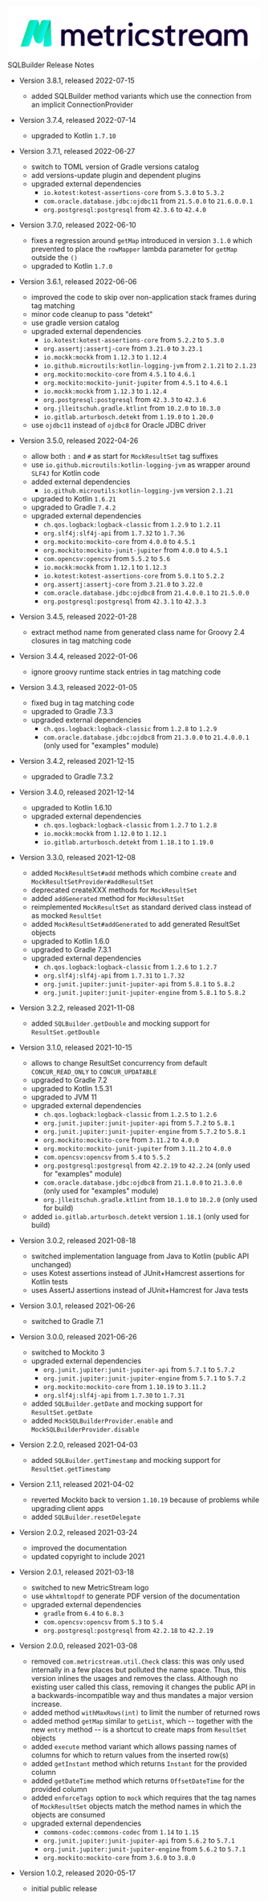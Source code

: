 [![MetricStream](MetricStream_Logo.png)][MetricStream] SQLBuilder Release Notes

- Version 3.8.1, released 2022-07-15
    - added SQLBuilder method variants which use the connection from an implicit ConnectionProvider

- Version 3.7.4, released 2022-07-14
    - upgraded to Kotlin `1.7.10`

- Version 3.7.1, released 2022-06-27
    - switch to TOML version of Gradle versions catalog
    - add versions-update plugin and dependent plugins
    - upgraded external dependencies
        - `io.kotest:kotest-assertions-core` from `5.3.0` to `5.3.2`
        - `com.oracle.database.jdbc:ojdbc11` from `21.5.0.0` to `21.6.0.0.1`
        - `org.postgresql:postgresql` from `42.3.6` to `42.4.0`

- Version 3.7.0, released 2022-06-10
    - fixes a regression around `getMap` introduced in version `3.1.0` which prevented to place
      the `rowMapper` lambda parameter for `getMap` outside the `()`
    - upgraded to Kotlin `1.7.0`

- Version 3.6.1, released 2022-06-06
    - improved the code to skip over non-application stack frames during tag matching
    - minor code cleanup to pass "detekt"
    - use gradle version catalog
    - upgraded external dependencies
        - `io.kotest:kotest-assertions-core` from `5.2.2` to `5.3.0`
        - `org.assertj:assertj-core` from `3.21.0` to `3.23.1`
        - `io.mockk:mockk` from `1.12.3` to `1.12.4`
        - `io.github.microutils:kotlin-logging-jvm` from `2.1.21` to `2.1.23`
        - `org.mockito:mockito-core` from `4.5.1` to `4.6.1`
        - `org.mockito:mockito-junit-jupiter` from `4.5.1` to `4.6.1`
        - `io.mockk:mockk` from `1.12.3` to `1.12.4`
        - `org.postgresql:postgresql` from `42.3.3` to `42.3.6`
        - `org.jlleitschuh.gradle.ktlint` from `10.2.0` to `10.3.0`
        - `io.gitlab.arturbosch.detekt` from `1.19.0` to `1.20.0`
    - use `ojdbc11` instead of `ojdbc8` for Oracle JDBC driver

- Version 3.5.0, released 2022-04-26
    - allow both `:` and `#` as start for `MockResultSet` tag suffixes
    - use `io.github.microutils:kotlin-logging-jvm` as wrapper around `SLF4J` for Kotlin code
    - added external dependencies
        - `io.github.microutils:kotlin-logging-jvm` version `2.1.21`
    - upgraded to Kotlin `1.6.21`
    - upgraded to Gradle `7.4.2`
    - upgraded external dependencies
        - `ch.qos.logback:logback-classic` from `1.2.9` to `1.2.11`
        - `org.slf4j:slf4j-api` from `1.7.32` to `1.7.36`
        - `org.mockito:mockito-core` from `4.0.0` to `4.5.1`
        - `org.mockito:mockito-junit-jupiter` from `4.0.0` to `4.5.1`
        - `com.opencsv:opencsv` from `5.5.2` to `5.6`
        - `io.mockk:mockk` from `1.12.1` to `1.12.3`
        - `io.kotest:kotest-assertions-core` from `5.0.1` to `5.2.2`
        - `org.assertj:assertj-core` from `3.21.0` to `3.22.0`
        - `com.oracle.database.jdbc:ojdbc8` from `21.4.0.0.1` to `21.5.0.0`
        - `org.postgresql:postgresql` from `42.3.1` to `42.3.3`

- Version 3.4.5, released 2022-01-28
    - extract method name from generated class name for Groovy 2.4 closures in tag matching code

- Version 3.4.4, released 2022-01-06
    - ignore groovy runtime stack entries in tag matching code

- Version 3.4.3, released 2022-01-05
    - fixed bug in tag matching code
    - upgraded to Gradle 7.3.3
    - upgraded external dependencies
        - `ch.qos.logback:logback-classic` from `1.2.8` to `1.2.9`
        - `com.oracle.database.jdbc:ojdbc8` from `21.3.0.0` to `21.4.0.0.1` (only used for "examples" module)

- Version 3.4.2, released 2021-12-15
    - upgraded to Gradle 7.3.2

- Version 3.4.0, released 2021-12-14
    - upgraded to Kotlin 1.6.10
    - upgraded external dependencies
        - `ch.qos.logback:logback-classic` from `1.2.7` to `1.2.8`
        - `io.mockk:mockk` from `1.12.0` to `1.12.1`
        - `io.gitlab.arturbosch.detekt` from `1.18.1` to `1.19.0`

- Version 3.3.0, released 2021-12-08
    - added `MockResultSet#add` methods which combine `create` and `MockResultSetProvider#addResultSet`
    - deprecated createXXX methods for `MockResultSet`
    - added `addGenerated` method for `MockResultSet`
    - reimplemented `MockResultSet` as standard derived class instead of as mocked `ResultSet`
    - added `MockResultSet#addGenerated` to add generated ResultSet objects
    - upgraded to Kotlin 1.6.0
    - upgraded to Gradle 7.3.1
    - upgraded external dependencies
        - `ch.qos.logback:logback-classic` from `1.2.6` to `1.2.7`
        - `org.slf4j:slf4j-api` from `1.7.31` to `1.7.32`
        - `org.junit.jupiter:junit-jupiter-api` from `5.8.1` to `5.8.2`
        - `org.junit.jupiter:junit-jupiter-engine` from `5.8.1` to `5.8.2`

- Version 3.2.2, released 2021-11-08
    - added `SQLBuilder.getDouble` and mocking support for `ResultSet.getDouble`

- Version 3.1.0, released 2021-10-15
    - allows to change ResultSet concurrency from default `CONCUR_READ_ONLY` to `CONCUR_UPDATABLE`
    - upgraded to Gradle 7.2
    - upgraded to Kotlin 1.5.31
    - upgraded to JVM 11
    - upgraded external dependencies
        - `ch.qos.logback:logback-classic` from `1.2.5` to `1.2.6`
        - `org.junit.jupiter:junit-jupiter-api` from `5.7.2` to `5.8.1`
        - `org.junit.jupiter:junit-jupiter-engine` from `5.7.2` to `5.8.1`
        - `org.mockito:mockito-core` from `3.11.2` to `4.0.0`
        - `org.mockito:mockito-junit-jupiter` from `3.11.2` to `4.0.0`
        - `com.opencsv:opencsv` from `5.4` to `5.5.2`
        - `org.postgresql:postgresql` from `42.2.19` to `42.2.24` (only used for "examples" module)
        - `com.oracle.database.jdbc:ojdbc8` from `21.1.0.0` to `21.3.0.0` (only used for "examples" module)
        - `org.jlleitschuh.gradle.ktlint` from `10.1.0` to `10.2.0` (only used for build)
    - added `io.gitlab.arturbosch.detekt` version `1.18.1` (only used for build)

- Version 3.0.2, released 2021-08-18
    - switched implementation language from Java to Kotlin (public API unchanged)
    - uses Kotest assertions instead of JUnit+Hamcrest assertions for Kotlin tests
    - uses AssertJ assertions instead of JUnit+Hamcrest for Java tests

- Version 3.0.1, released 2021-06-26
    - switched to Gradle 7.1

- Version 3.0.0, released 2021-06-26
    - switched to Mockito 3
    - upgraded external dependencies
        - `org.junit.jupiter:junit-jupiter-api` from `5.7.1` to `5.7.2`
        - `org.junit.jupiter:junit-jupiter-engine` from `5.7.1` to `5.7.2`
        - `org.mockito:mockito-core` from `1.10.19` to `3.11.2`
        - `org.slf4j:slf4j-api` from `1.7.30` to `1.7.31`
    - added `SQLBuilder.getDate` and mocking support for `ResultSet.getDate`
    - added `MockSQLBuilderProvider.enable` and `MockSQLBuilderProvider.disable`

- Version 2.2.0, released 2021-04-03
    - added `SQLBuilder.getTimestamp` and mocking support for `ResultSet.getTimestamp`

- Version 2.1.1, released 2021-04-02
    - reverted Mockito back to version `1.10.19` because of problems while upgrading client apps
    - added `SQLBuilder.resetDelegate`

- Version 2.0.2, released 2021-03-24
    - improved the documentation
    - updated copyright to include 2021

- Version 2.0.1, released 2021-03-18
    - switched to new MetricStream logo
    - use `wkhtmltopdf` to generate PDF version of the documentation
    - upgraded external dependencies
        - `gradle` from `6.4` to `6.8.3`
        - `com.opencsv:opencsv` from `5.3` to `5.4`
        - `org.postgresql:postgresql` from `42.2.18` to `42.2.19`

- Version 2.0.0, released 2021-03-08
    - removed `com.metricstream.util.Check` class: this was only used internally in a few places but polluted the name
      space. Thus, this version inlines the usages and removes the class. Although no existing user called this class,
      removing it changes the public API in a backwards-incompatible way and thus mandates a major version increase.
    - added method `withMaxRows(int)` to limit the number of returned rows
    - added method `getMap` similar to `getList`, which -- together with the new `entry` method -- is a shortcut to create
      maps from `ResultSet` objects
    - added `execute` method variant which allows passing names of columns for which to return values from the inserted
      row(s)
    - added `getInstant` method which returns `Instant` for the provided column
    - added `getDateTime` method which returns `OffsetDateTime` for the provided column
    - added `enforceTags` option to `mock` which requires that the tag names of `MockResultSet` objects match the method names
      in which the objects are consumed
    - upgraded external dependencies
        - `commons-codec:commons-codec` from `1.14` to `1.15`
        - `org.junit.jupiter:junit-jupiter-api` from `5.6.2` to `5.7.1`
        - `org.junit.jupiter:junit-jupiter-engine` from `5.6.2` to `5.7.1`
        - `org.mockito:mockito-core` from `3.6.0` to `3.8.0`

- Version 1.0.2, released 2020-05-17
    - initial public release

[MetricStream]: https://www.metricstream.com/
